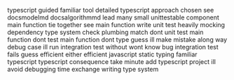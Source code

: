 typescript guided familiar tool detailed typescript approach chosen see docsmodelmd docsalgorithmmd lead many small unittestable component main function tie together see main function write unit test heavily mocking dependency type system check plumbing match dont unit test main function dont test main function dont type guess ill make mistake along way debug case ill run integration test without wont know bug integration test fails guess efficient either efficient javascript static typing familiar typescript typescript consequence take minute add typescript project ill avoid debugging time exchange writing type system